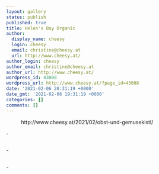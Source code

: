 ```yaml
---
layout: gallery
status: publish
published: true
title: Helen's Bay Organic
author:
  display_name: cheesy
  login: cheesy
  email: christine@cheesy.at
  url: http://www.cheesy.at/
author_login: cheesy
author_email: christine@cheesy.at
author_url: http://www.cheesy.at/
wordpress_id: 43008
wordpress_url: http://www.cheesy.at/?page_id=43008
date: '2021-02-06 20:31:19 +0000'
date_gmt: '2021-02-06 19:31:19 +0000'
categories: []
comments: []
---
```

<!-- wp:core-embed/wordpress {"url":"http://www.cheesy.at/2021/02/obst-und-gemusekistl/","type":"rich","providerNameSlug":"cheesy-at","className":""} -->
<figure class="wp-block-embed-wordpress wp-block-embed is-type-rich is-provider-cheesy-at">
<div class="wp-block-embed__wrapper">
http://www.cheesy.at/2021/02/obst-und-gemusekistl/
</div>
</figure>
<!-- /wp:core-embed/wordpress -->
<!-- wp:gallery {"ids":[43009,43010,43011]} -->
- <figure><img src="http://www.cheesy.at/wp-content/uploads/Helens-Bay-Organic-001.jpg" alt="" data-id="43009" data-link="http://www.cheesy.at/?attachment_id=43009" class="wp-image-43009"></figure>
- <figure><img src="http://www.cheesy.at/wp-content/uploads/Helens-Bay-Organic-002.jpg" alt="" data-id="43010" data-link="http://www.cheesy.at/?attachment_id=43010" class="wp-image-43010"></figure>
- <figure><img src="http://www.cheesy.at/wp-content/uploads/Helens-Bay-Organic-003.jpg" alt="" data-id="43011" data-link="http://www.cheesy.at/?attachment_id=43011" class="wp-image-43011"></figure>
<!-- /wp:gallery -->
